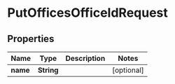 # PutOfficesOfficeIdRequest

## Properties
Name | Type | Description | Notes
------------ | ------------- | ------------- | -------------
**name** | **String** |  |  [optional]
